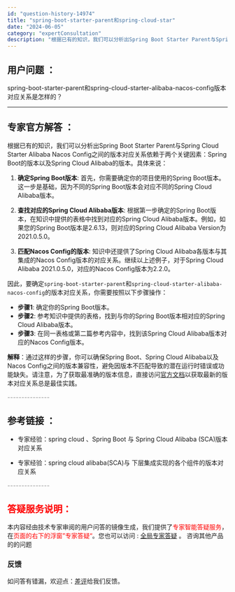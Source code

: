 ```yaml
---
id: "question-history-14974"
title: "spring-boot-starter-parent和spring-cloud-star"
date: "2024-06-05"
category: "expertConsultation"
description: "根据已有的知识，我们可以分析出Spring Boot Starter Parent与Spring Cloud Starter Alibaba Nacos Config之间的版本对应关系依赖于两个关键因素：Spring Boot的版本以及Spring Cloud Alibaba的版本。具体来说：1. "
---
```


## 用户问题 ： 
 spring-boot-starter-parent和spring-cloud-starter-alibaba-nacos-config版本对应关系是怎样的？  

---------------
## 专家官方解答 ：

根据已有的知识，我们可以分析出Spring Boot Starter Parent与Spring Cloud Starter Alibaba Nacos Config之间的版本对应关系依赖于两个关键因素：Spring Boot的版本以及Spring Cloud Alibaba的版本。具体来说：

1. **确定Spring Boot版本**: 首先，你需要确定你的项目使用的Spring Boot版本。这一步是基础，因为不同的Spring Boot版本会对应不同的Spring Cloud Alibaba版本。

2. **查找对应的Spring Cloud Alibaba版本**: 根据第一步确定的Spring Boot版本，在知识中提供的表格中找到对应的Spring Cloud Alibaba版本。例如，如果您的Spring Boot版本是2.6.13，则对应的Spring Cloud Alibaba Version为2021.0.5.0。

3. **匹配Nacos Config的版本**: 知识中还提供了Spring Cloud Alibaba各版本与其集成的Nacos Config版本的对应关系。继续以上述例子，对于Spring Cloud Alibaba 2021.0.5.0，对应的Nacos Config版本为2.2.0。

因此，要确定`spring-boot-starter-parent`和`spring-cloud-starter-alibaba-nacos-config`的版本对应关系，你需要按照以下步骤操作：

- **步骤1**: 确定你的Spring Boot版本。
- **步骤2**: 参考知识中提供的表格，找到与你的Spring Boot版本相对应的Spring Cloud Alibaba版本。
- **步骤3**: 在同一表格或第二篇参考内容中，找到该Spring Cloud Alibaba版本对应的Nacos Config版本。

**解释**：通过这样的步骤，你可以确保Spring Boot、Spring Cloud Alibaba以及Nacos Config之间的版本兼容性，避免因版本不匹配导致的潜在运行时错误或功能缺失。请注意，为了获取最准确的版本信息，直接访问[官方文档](https://sca.aliyun.com/docs/2023/overview/version-explain/)以获取最新的版本对应关系总是最佳实践。


<font color="#949494">---------------</font> 


## 参考链接 ：

* 专家经验：spring cloud 、Spring Boot 与 Spring Cloud Alibaba (SCA)版本对应关系 
 
 * 专家经验：spring cloud alibaba(SCA)与 下层集成实现的各个组件的版本对应关系 


 <font color="#949494">---------------</font> 
 


## <font color="#FF0000">答疑服务说明：</font> 

本内容经由技术专家审阅的用户问答的镜像生成，我们提供了<font color="#FF0000">专家智能答疑服务</font>，在<font color="#FF0000">页面的右下的浮窗”专家答疑“</font>。您也可以访问 : [全局专家答疑](https://answer.opensource.alibaba.com/docs/intro) 。 咨询其他产品的的问题

### 反馈
如问答有错漏，欢迎点：[差评](https://ai.nacos.io/user/feedbackByEnhancerGradePOJOID?enhancerGradePOJOId=15079)给我们反馈。
